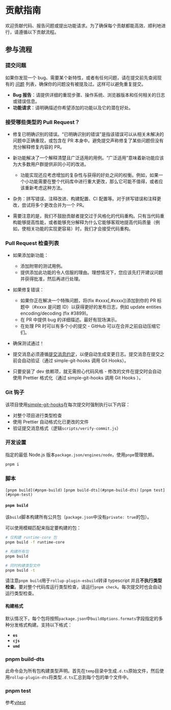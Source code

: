 # 贡献指南

欢迎贡献代码、报告问题或提出功能请求。为了确保每个贡献都能高效、顺利地进行，请遵循以下贡献流程。

## 参与流程

### 提交问题

如果你发现一个 bug、需要某个新特性，或者有任何问题，请在提交前先查阅现有的 [问题](https://github.com/BitterGardenia/npm-package-templates/issues) 列表，确保你的问题没有被提及过。这样可以避免重复提交。

- **Bug 报告**：请提供详细的重现步骤、操作系统、浏览器版本和任何相关的日志或错误信息。
- **功能请求**：请明确描述你希望添加的功能以及它的潜在好处。

### 接受哪些类型的 Pull Request？

- 修复已明确识别的错误。“已明确识别的错误”是指该错误可以从相关未解决的问题中正确重现，或包含在 PR 本身中。避免提交声称修复了某些问题但没有充分解释修复内容的 PR。

- 新功能解决了一个解释清楚且广泛适用的用例。“广泛适用”意味着新功能应该为大多数用户群提供非同小可的改进。

  - 功能实现还应考虑增加的复杂性与获得的好处之间的权衡。例如，如果一个小功能需要在整个代码库中进行重大更改，那么它可能不值得，或者应该重新考虑这种方法。

- 杂务：拼写错误、注释改进、构建配置、CI 配置等。对于拼写错误和注释更改，尝试将多个更改合并为一个 PR。

- 需要注意的是，我们不鼓励贡献者提交过于风格化的代码重构。只有当代码重构能够提高性能，或者能够充分解释为什么它能够客观地提高代码质量（例如，使相关功能的实现更容易）时，我们才会接受代码重构。

### Pull Request 检查列表

- 如果添加新功能：

  - 添加附带的测试用例。
  - 提供添加此功能的令人信服的理由。理想情况下，您应该先打开建议问题并获得批准，然后再进行处理。

- 如果修复错误：

  - 如果你正在解决一个特殊问题，将(fix #xxxx[,#xxxx])添加到你的 PR 标题中（#xxxx 是问题 ID）以获得更好的发布日志，例如 update entities encoding/decoding (fix #3899)。
  - 在 PR 中提供 bug 的详细描述。最好有现场演示。
  - 在处理 PR 时可以有多个小的提交 - GitHub 可以在合并之前自动压缩它们。

- 确保测试通过！

- 提交消息必须遵循[提交消息约定](./commit-convention.md)，以便自动生成变更日志。提交消息在提交之前会自动验证（通过 simple-git-hooks 调用 Git Hooks）。

- 只要安装了 dev 依赖项，就无需担心代码风格 - 修改的文件在提交时会自动使用 Prettier 格式化（通过 simple-git-hooks 调用 Git Hooks ）。

### Git 钩子

该项目使用[simple-git-hooks](https://github.com/toplenboren/simple-git-hooks)在每次提交时强制执行以下内容：

- 对整个项目进行类型检查
- 使用 Prettier 自动格式化已更改的文件
- 验证提交消息格式（逻辑`scripts/verify-commit.js`）

### 开发设置

指定的最低 Node.js 版本`package.json/engines/node`，使用`pnpm`管理依赖。

```bash
pnpm i
```

### 脚本

`[pnpm build](#pnpm-build)`
`[pnpm build-dts](#pnpm-build-dts)`
`[pnpm test](#pnpm-test)`

#### `pnpm build`

该`build`脚本构建所有公共包（`package.json`中没有`private: true`的包）。

可以使用模糊匹配来指定要构建的包：

```bash
# 仅构建 runtime-core 包
pnpm build -f runtime-core

# 构建所有包
pnpm build

# 同时构建类型文件
pnpm build -t
```

请注意`pnpm build`用于`rollup-plugin-esbuild`转译 typescript 并且**不执行类型检查**。要对整个代码库运行类型检查，请运行`pnpm check`。每次提交时也会自动运行类型检查。

#### 构建格式

默认情况下，每个包将按照`package.json`中`buildOptions.formats`字段指定的多种分发格式构建。支持以下格式：

- **`es`**
- **`cjs`**
- **`umd`**

### pnpm build-dts

此命令会为所有包构建类型声明。首先在`temp`目录中生成`.d.ts`原始文件，然后使用`rollup-plugin-dts`将类型`.d.ts`汇总到每个包的单个文件中。

### pnpm test

参考[vitest](https://vitest.dev/)

